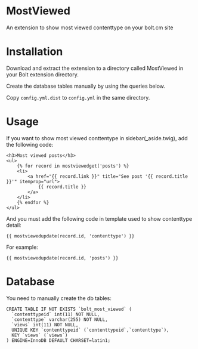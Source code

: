 MostViewed
=======================

An extension to show most viewed contenttype on your bolt.cm site 


Installation
=======================

Download and extract the extension to a directory called MostViewed in your Bolt extension directory.

Create the database tables manually by using the queries below.

Copy `config.yml.dist` to `config.yml` in the same directory.


Usage
=======================

If you want to show most viewed conttentype in sidebar(_aside.twig), add the following code: 

    <h3>Most viewed posts</h3>
    <ul>
        {% for record in mostviewedget('posts') %}
        <li>
            <a href="{{ record.link }}" title="See post '{{ record.title }}'" itemprop="url">
                {{ record.title }}
            </a>                    
        </li>
        {% endfor %}
    </ul>

And you must add the following code in template used to show contenttype detail:

`{{ mostviewedupdate(record.id, 'contenttype') }}`

For example:

`{{ mostviewedupdate(record.id, 'posts') }}`


Database
=======================

You need to manually create the db tables:

    CREATE TABLE IF NOT EXISTS `bolt_most_viewed` (
      `contenttypeid` int(11) NOT NULL,
      `contenttype` varchar(255) NOT NULL,
      `views` int(11) NOT NULL,
      UNIQUE KEY `contenttypeid` (`contenttypeid`,`contenttype`),
      KEY `views` (`views`)
    ) ENGINE=InnoDB DEFAULT CHARSET=latin1;
